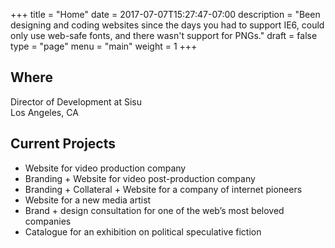 +++
title = "Home"
date = 2017-07-07T15:27:47-07:00
description = "Been designing and coding websites since the days you had to support IE6, could only use web-safe fonts, and there wasn't support for PNGs."
draft = false
type = "page"
menu = "main"
weight = 1
+++

<div class="home-section">
  <h2 class="home-section__title"><span>Where</span></h2>
  <div class="home-section__content">
    <p>Director of Development at Sisu<br> Los Angeles, CA</p>
  </div>
</div>

<div class="home-section">
  <h2 class="home-section__title"><span>Current Projects</span></h2>
  <div class="home-section__content">
    <ul>
      <li>Website for video production company</li>
      <li>Branding + Website for video post-production company</li>
      <li>Branding + Collateral + Website for a company of internet pioneers</li>
      <li>Website for a new media artist</li>
      <li>Brand + design consultation for one of the web’s most beloved companies</li>
      <li>Catalogue for an exhibition on political speculative fiction</li>
    </ul>
  </div>
</div>


